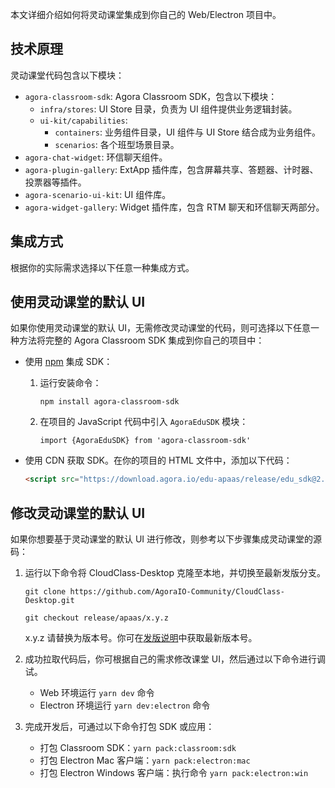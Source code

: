 本文详细介绍如何将灵动课堂集成到你自己的 Web/Electron 项目中。

## 技术原理

灵动课堂代码包含以下模块：

- `agora-classroom-sdk`: Agora Classroom SDK，包含以下模块：
   - `infra/stores`: UI Store 目录，负责为 UI 组件提供业务逻辑封装。
   - `ui-kit/capabilities`:
      - `containers`: 业务组件目录，UI 组件与 UI Store 结合成为业务组件。
      - `scenarios`: 各个班型场景目录。
- `agora-chat-widget`: 环信聊天组件。
- `agora-plugin-gallery`: ExtApp 插件库，包含屏幕共享、答题器、计时器、投票器等插件。
- `agora-scenario-ui-kit`: UI 组件库。
- `agora-widget-gallery`: Widget 插件库，包含 RTM 聊天和环信聊天两部分。

## 集成方式

根据你的实际需求选择以下任意一种集成方式。

<a name="default_ui"></a>

## 使用灵动课堂的默认 UI

如果你使用灵动课堂的默认 UI，无需修改灵动课堂的代码，则可选择以下任意一种方法将完整的 Agora Classroom SDK 集成到你自己的项目中：

- 使用 [npm](https://www.npmjs.com/package/agora-classroom-sdk) 集成 SDK：

  1. 运行安装命令：

     ```
     npm install agora-classroom-sdk
     ```

  2. 在项目的 JavaScript 代码中引入 `AgoraEduSDK` 模块：

     ```
     import {AgoraEduSDK} from 'agora-classroom-sdk'
     ```

- 使用 CDN 获取 SDK。在你的项目的 HTML 文件中，添加以下代码：

  ```html
  <script src="https://download.agora.io/edu-apaas/release/edu_sdk@2.0.1.bundle.js"></script>
  ```

<a name="change_default_ui"></a>

## 修改灵动课堂的默认 UI

如果你想要基于灵动课堂的默认 UI 进行修改，则参考以下步骤集成灵动课堂的源码：

1. 运行以下命令将 CloudClass-Desktop 克隆至本地，并切换至最新发版分支。

   ```
   git clone https://github.com/AgoraIO-Community/CloudClass-Desktop.git
   ```

   ```
   git checkout release/apaas/x.y.z
	```

   <div class="alert info">x.y.z 请替换为版本号。你可在<a href="/cn/agora-class/release_agora_class_web?platform=Web">发版说明</a>中获取最新版本号。</div>

2. 成功拉取代码后，你可根据自己的需求修改课堂 UI，然后通过以下命令进行调试。

   - Web 环境运行 `yarn dev` 命令
   - Electron 环境运行 `yarn dev:electron` 命令

3. 完成开发后，可通过以下命令打包 SDK 或应用：

   - 打包 Classroom SDK：`yarn pack:classroom:sdk`
   - 打包 Electron Mac 客户端：`yarn pack:electron:mac`
   - 打包 Electron Windows 客户端：执行命令 `yarn pack:electron:win`